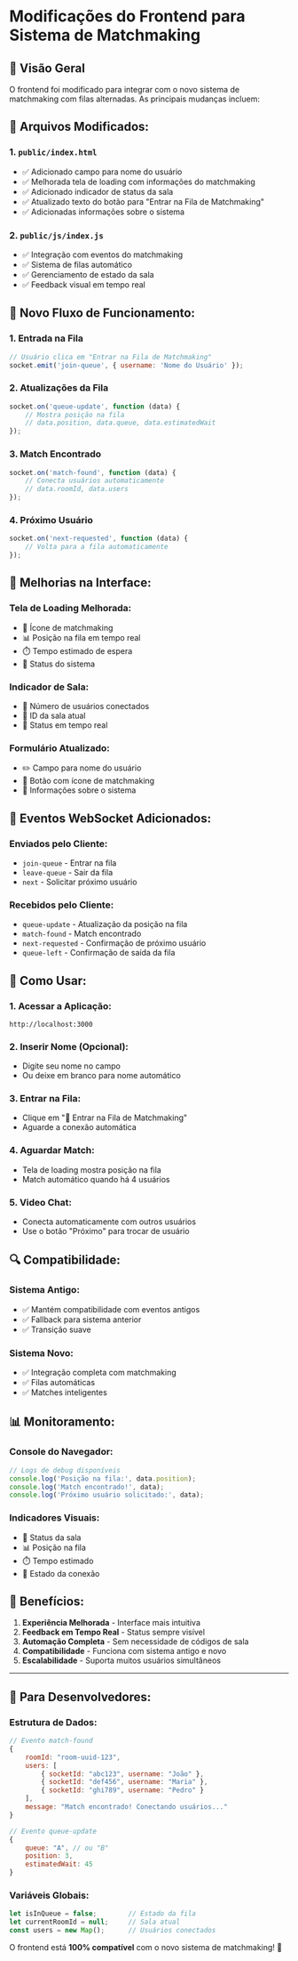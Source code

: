 # Modificações do Frontend para Sistema de Matchmaking

## 🎯 **Visão Geral**

O frontend foi modificado para integrar com o novo sistema de matchmaking com filas alternadas. As principais mudanças incluem:

## 📁 **Arquivos Modificados:**

### **1. `public/index.html`**
- ✅ Adicionado campo para nome do usuário
- ✅ Melhorada tela de loading com informações do matchmaking
- ✅ Adicionado indicador de status da sala
- ✅ Atualizado texto do botão para "Entrar na Fila de Matchmaking"
- ✅ Adicionadas informações sobre o sistema

### **2. `public/js/index.js`**
- ✅ Integração com eventos do matchmaking
- ✅ Sistema de filas automático
- ✅ Gerenciamento de estado da sala
- ✅ Feedback visual em tempo real

## 🔄 **Novo Fluxo de Funcionamento:**

### **1. Entrada na Fila**
```javascript
// Usuário clica em "Entrar na Fila de Matchmaking"
socket.emit('join-queue', { username: 'Nome do Usuário' });
```

### **2. Atualizações da Fila**
```javascript
socket.on('queue-update', function (data) {
    // Mostra posição na fila
    // data.position, data.queue, data.estimatedWait
});
```

### **3. Match Encontrado**
```javascript
socket.on('match-found', function (data) {
    // Conecta usuários automaticamente
    // data.roomId, data.users
});
```

### **4. Próximo Usuário**
```javascript
socket.on('next-requested', function (data) {
    // Volta para a fila automaticamente
});
```

## 🎨 **Melhorias na Interface:**

### **Tela de Loading Melhorada:**
- 🎯 Ícone de matchmaking
- 📊 Posição na fila em tempo real
- ⏱️ Tempo estimado de espera
- 🔄 Status do sistema

### **Indicador de Sala:**
- 🎯 Número de usuários conectados
- 📍 ID da sala atual
- 🔄 Status em tempo real

### **Formulário Atualizado:**
- ✏️ Campo para nome do usuário
- 🎯 Botão com ícone de matchmaking
- 📝 Informações sobre o sistema

## 🔧 **Eventos WebSocket Adicionados:**

### **Enviados pelo Cliente:**
- `join-queue` - Entrar na fila
- `leave-queue` - Sair da fila
- `next` - Solicitar próximo usuário

### **Recebidos pelo Cliente:**
- `queue-update` - Atualização da posição na fila
- `match-found` - Match encontrado
- `next-requested` - Confirmação de próximo usuário
- `queue-left` - Confirmação de saída da fila

## 🚀 **Como Usar:**

### **1. Acessar a Aplicação:**
```
http://localhost:3000
```

### **2. Inserir Nome (Opcional):**
- Digite seu nome no campo
- Ou deixe em branco para nome automático

### **3. Entrar na Fila:**
- Clique em "🎯 Entrar na Fila de Matchmaking"
- Aguarde a conexão automática

### **4. Aguardar Match:**
- Tela de loading mostra posição na fila
- Match automático quando há 4 usuários

### **5. Video Chat:**
- Conecta automaticamente com outros usuários
- Use o botão "Próximo" para trocar de usuário

## 🔍 **Compatibilidade:**

### **Sistema Antigo:**
- ✅ Mantém compatibilidade com eventos antigos
- ✅ Fallback para sistema anterior
- ✅ Transição suave

### **Sistema Novo:**
- ✅ Integração completa com matchmaking
- ✅ Filas automáticas
- ✅ Matches inteligentes

## 📊 **Monitoramento:**

### **Console do Navegador:**
```javascript
// Logs de debug disponíveis
console.log('Posição na fila:', data.position);
console.log('Match encontrado!', data);
console.log('Próximo usuário solicitado:', data);
```

### **Indicadores Visuais:**
- 🎯 Status da sala
- 📊 Posição na fila
- ⏱️ Tempo estimado
- 🔄 Estado da conexão

## 🎉 **Benefícios:**

1. **Experiência Melhorada** - Interface mais intuitiva
2. **Feedback em Tempo Real** - Status sempre visível
3. **Automação Completa** - Sem necessidade de códigos de sala
4. **Compatibilidade** - Funciona com sistema antigo e novo
5. **Escalabilidade** - Suporta muitos usuários simultâneos

---

## 🔧 **Para Desenvolvedores:**

### **Estrutura de Dados:**
```javascript
// Evento match-found
{
    roomId: "room-uuid-123",
    users: [
        { socketId: "abc123", username: "João" },
        { socketId: "def456", username: "Maria" },
        { socketId: "ghi789", username: "Pedro" }
    ],
    message: "Match encontrado! Conectando usuários..."
}

// Evento queue-update
{
    queue: "A", // ou "B"
    position: 3,
    estimatedWait: 45
}
```

### **Variáveis Globais:**
```javascript
let isInQueue = false;        // Estado da fila
let currentRoomId = null;     // Sala atual
const users = new Map();      // Usuários conectados
```

O frontend está **100% compatível** com o novo sistema de matchmaking! 🎯 
